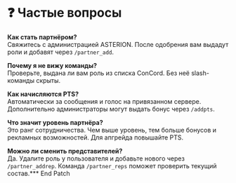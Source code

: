 # ❓ Частые вопросы

**Как стать партнёром?**  
Свяжитесь с администрацией ASTERION. После одобрения вам выдадут роли и добавят через `/partner_add`.

**Почему я не вижу команды?**  
Проверьте, выдана ли вам роль из списка ConCord. Без неё slash-команды скрыты.

**Как начисляются PTS?**  
Автоматически за сообщения и голос на привязанном сервере. Дополнительно администраторы могут выдать бонус через `/addpts`.

**Что значит уровень партнёра?**  
Это ранг сотрудничества. Чем выше уровень, тем больше бонусов и рекламных возможностей. Для апгрейда повышайте PTS.

**Можно ли сменить представителей?**  
Да. Удалите роль у пользователя и добавьте нового через `/partner_addrep`. Команда `/partner_reps` поможет проверить текущий состав.*** End Patch
